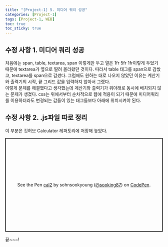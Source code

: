 ```yaml
---
title: "[Project-1] 5. 미디어 쿼리 성공"
categories: [Project-1]
tags: [Project-1, WEB]
toc: true
toc_sticky: true
---
```


## 수정 사항 1. 미디어 쿼리 성공
처음에는 span, table, textarea, span 이렇게만 두고 열은 1fr 5fr 1fr이렇게 두었기 때문에 textarea가 옆으로 딸려 올라왔던 것이다. 따라서 table 태그를 span으로 감쌌고, textarea를 span으로 감쌌다. 그럼에도 원하는 대로 나오지 않았던 이유는 계산기와 출력기의 시작, 끝 그리드 값을 입력하지 않아서 그랬다. <br>
이렇게 문제를 해결했다고 생각했는데 계산기와 출력기가 위아래로 동시에 배치되지 않는 문제가 생겼다. css는 위에서부터 순차적으로 웹에 적용이 되기 때문에 미디어쿼리를 이용하더라도 변경되는 값들이 있는 태그들보다 아래에 위치시켜야 된다. <br>
## 수정 사항 2. .js파일 따로 정리
이 부분은 깃허브 Calculator 레퍼토리에 저장해 놓았다.
<p class="codepen" data-height="300" data-default-tab="html,result" data-slug-hash="poWmQXX" data-user="sooking87" style="height: 300px; box-sizing: border-box; display: flex; align-items: center; justify-content: center; border: 2px solid; margin: 1em 0; padding: 1em;">
  <span>See the Pen <a href="https://codepen.io/sooking87/pen/poWmQXX">
  cal2</a> by sohnsookyoung (<a href="https://codepen.io/sooking87">@sooking87</a>)
  on <a href="https://codepen.io">CodePen</a>.</span>
</p>
<script async src="https://cpwebassets.codepen.io/assets/embed/ei.js"></script>
끝~~~!

